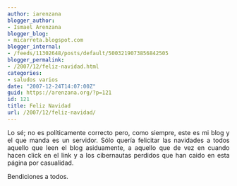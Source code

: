 ```yaml
---
author: iarenzana
blogger_author:
- Ismael Arenzana
blogger_blog:
- micarreta.blogspot.com
blogger_internal:
- /feeds/11302648/posts/default/5003219073856842505
blogger_permalink:
- /2007/12/feliz-navidad.html
categories:
- saludos varios
date: "2007-12-24T14:07:00Z"
guid: https://arenzana.org/?p=121
id: 121
title: Feliz Navidad
url: /2007/12/feliz-navidad/
---
```

<p style="text-align: justify;">
  Lo sé; no es políticamente correcto pero, como siempre, este es mi blog y el que manda es un servidor. Sólo quería felicitar las navidades a todos aquello que leen el blog asiduamente, a aquello que de vez en cuando hacen click en el link y a los cibernautas perdidos que han caido en esta página por casualidad.
</p>

<p style="text-align: justify;">
  Bendiciones a todos.
</p>